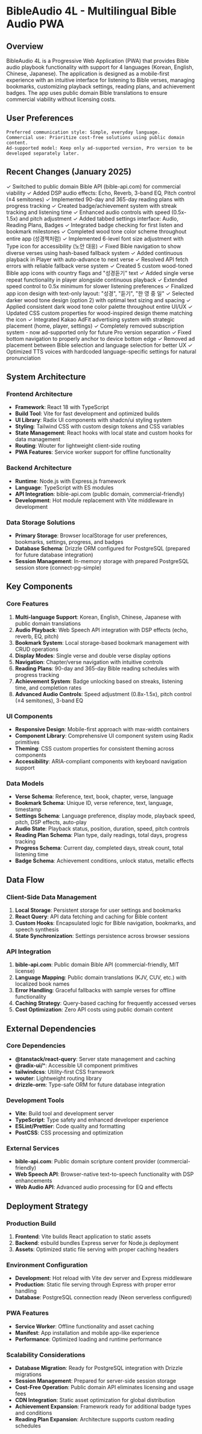 # BibleAudio 4L - Multilingual Bible Audio PWA

## Overview

BibleAudio 4L is a Progressive Web Application (PWA) that provides Bible audio playbook functionality with support for 4 languages (Korean, English, Chinese, Japanese). The application is designed as a mobile-first experience with an intuitive interface for listening to Bible verses, managing bookmarks, customizing playback settings, reading plans, and achievement badges. The app uses public domain Bible translations to ensure commercial viability without licensing costs.

## User Preferences

```
Preferred communication style: Simple, everyday language.
Commercial use: Prioritize cost-free solutions using public domain content.
Ad-supported model: Keep only ad-supported version, Pro version to be developed separately later.
```

## Recent Changes (January 2025)

✓ Switched to public domain Bible API (bible-api.com) for commercial viability
✓ Added DSP audio effects: Echo, Reverb, 3-band EQ, Pitch control (±4 semitones)
✓ Implemented 90-day and 365-day reading plans with progress tracking
✓ Created badge/achievement system with streak tracking and listening time
✓ Enhanced audio controls with speed (0.5x-1.5x) and pitch adjustment
✓ Added tabbed settings interface: Audio, Reading Plans, Badges
✓ Integrated badge checking for first listen and bookmark milestones
✓ Completed wood tone color scheme throughout entire app (성경책처럼)
✓ Implemented 6-level font size adjustment with Type icon for accessibility (노안 대응)
✓ Fixed Bible navigation to show diverse verses using hash-based fallback system
✓ Added continuous playback in Player with auto-advance to next verse
✓ Resolved API fetch errors with reliable fallback verse system
✓ Created 5 custom wood-toned Bible app icons with country flags and "성경듣기" text
✓ Added single verse repeat functionality in player alongside continuous playback
✓ Extended speed control to 0.5x minimum for slower listening preferences
✓ Finalized app icon design with text-only layout: "성경", "듣기", "한 영 중 일"
✓ Selected darker wood tone design (option 2) with optimal text sizing and spacing
✓ Applied consistent dark wood tone color palette throughout entire UI/UX
✓ Updated CSS custom properties for wood-inspired design theme matching the icon
✓ Integrated Kakao AdFit advertising system with strategic placement (home, player, settings)
✓ Completely removed subscription system - now ad-supported only for future Pro version separation
✓ Fixed bottom navigation to properly anchor to device bottom edge
✓ Removed ad placement between Bible selection and language selection for better UX
✓ Optimized TTS voices with hardcoded language-specific settings for natural pronunciation

## System Architecture

### Frontend Architecture
- **Framework**: React 18 with TypeScript
- **Build Tool**: Vite for fast development and optimized builds
- **UI Library**: Radix UI components with shadcn/ui styling system
- **Styling**: Tailwind CSS with custom design tokens and CSS variables
- **State Management**: React hooks with local state and custom hooks for data management
- **Routing**: Wouter for lightweight client-side routing
- **PWA Features**: Service worker support for offline functionality

### Backend Architecture
- **Runtime**: Node.js with Express.js framework
- **Language**: TypeScript with ES modules
- **API Integration**: bible-api.com (public domain, commercial-friendly)
- **Development**: Hot module replacement with Vite middleware in development

### Data Storage Solutions
- **Primary Storage**: Browser localStorage for user preferences, bookmarks, settings, progress, and badges
- **Database Schema**: Drizzle ORM configured for PostgreSQL (prepared for future database integration)
- **Session Management**: In-memory storage with prepared PostgreSQL session store (connect-pg-simple)

## Key Components

### Core Features
1. **Multi-language Support**: Korean, English, Chinese, Japanese with public domain translations
2. **Audio Playback**: Web Speech API integration with DSP effects (echo, reverb, EQ, pitch)
3. **Bookmark System**: Local storage-based bookmark management with CRUD operations
4. **Display Modes**: Single verse and double verse display options
5. **Navigation**: Chapter/verse navigation with intuitive controls
6. **Reading Plans**: 90-day and 365-day Bible reading schedules with progress tracking
7. **Achievement System**: Badge unlocking based on streaks, listening time, and completion rates
8. **Advanced Audio Controls**: Speed adjustment (0.8x-1.5x), pitch control (±4 semitones), 3-band EQ

### UI Components
- **Responsive Design**: Mobile-first approach with max-width containers
- **Component Library**: Comprehensive UI component system using Radix primitives
- **Theming**: CSS custom properties for consistent theming across components
- **Accessibility**: ARIA-compliant components with keyboard navigation support

### Data Models
- **Verse Schema**: Reference, text, book, chapter, verse, language
- **Bookmark Schema**: Unique ID, verse reference, text, language, timestamp
- **Settings Schema**: Language preference, display mode, playback speed, pitch, DSP effects, auto-play
- **Audio State**: Playback status, position, duration, speed, pitch controls
- **Reading Plan Schema**: Plan type, daily readings, total days, progress tracking
- **Progress Schema**: Current day, completed days, streak count, total listening time
- **Badge Schema**: Achievement conditions, unlock status, metallic effects

## Data Flow

### Client-Side Data Management
1. **Local Storage**: Persistent storage for user settings and bookmarks
2. **React Query**: API data fetching and caching for Bible content
3. **Custom Hooks**: Encapsulated logic for Bible navigation, bookmarks, and speech synthesis
4. **State Synchronization**: Settings persistence across browser sessions

### API Integration
1. **bible-api.com**: Public domain Bible API (commercial-friendly, MIT license)
2. **Language Mapping**: Public domain translations (KJV, CUV, etc.) with localized book names
3. **Error Handling**: Graceful fallbacks with sample verses for offline functionality
4. **Caching Strategy**: Query-based caching for frequently accessed verses
5. **Cost Optimization**: Zero API costs using public domain content

## External Dependencies

### Core Dependencies
- **@tanstack/react-query**: Server state management and caching
- **@radix-ui/***: Accessible UI component primitives
- **tailwindcss**: Utility-first CSS framework
- **wouter**: Lightweight routing library
- **drizzle-orm**: Type-safe ORM for future database integration

### Development Tools
- **Vite**: Build tool and development server
- **TypeScript**: Type safety and enhanced developer experience
- **ESLint/Prettier**: Code quality and formatting
- **PostCSS**: CSS processing and optimization

### External Services
- **bible-api.com**: Public domain scripture content provider (commercial-friendly)
- **Web Speech API**: Browser-native text-to-speech functionality with DSP enhancements
- **Web Audio API**: Advanced audio processing for EQ and effects

## Deployment Strategy

### Production Build
1. **Frontend**: Vite builds React application to static assets
2. **Backend**: esbuild bundles Express server for Node.js deployment
3. **Assets**: Optimized static file serving with proper caching headers

### Environment Configuration
- **Development**: Hot reload with Vite dev server and Express middleware
- **Production**: Static file serving through Express with proper error handling
- **Database**: PostgreSQL connection ready (Neon serverless configured)

### PWA Features
- **Service Worker**: Offline functionality and asset caching
- **Manifest**: App installation and mobile app-like experience
- **Performance**: Optimized loading and runtime performance

### Scalability Considerations
- **Database Migration**: Ready for PostgreSQL integration with Drizzle migrations
- **Session Management**: Prepared for server-side session storage
- **Cost-Free Operation**: Public domain API eliminates licensing and usage fees
- **CDN Integration**: Static asset optimization for global distribution
- **Achievement Expansion**: Framework ready for additional badge types and conditions
- **Reading Plan Expansion**: Architecture supports custom reading schedules